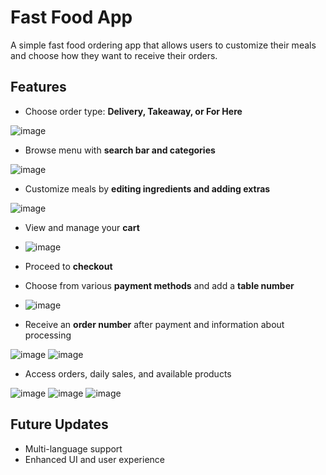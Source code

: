 # Fast Food App

A simple fast food ordering app that allows users to customize their meals and choose how they want to receive their orders.

## Features
- Choose order type: **Delivery, Takeaway, or For Here**
  
![image](https://github.com/user-attachments/assets/0650a349-0306-4319-9db1-c41d482f6a91)



- Browse menu with **search bar and categories**
  
![image](https://github.com/user-attachments/assets/7aa5990d-3adb-4668-aa6f-16826150534a)



- Customize meals by **editing ingredients and adding extras**
  
![image](https://github.com/user-attachments/assets/a71de5bf-3454-4429-a523-09b0871adf40)



- View and manage your **cart**
  
- ![image](https://github.com/user-attachments/assets/7635d11f-5417-41a4-ad6b-b8eaa726bb0f)



- Proceed to **checkout**
- Choose from various **payment methods** and add a **table number**
  
- ![image](https://github.com/user-attachments/assets/184d2090-9cc1-41a9-b994-bba6a3463c03)



- Receive an **order number** after payment and information about processing
  
![image](https://github.com/user-attachments/assets/92b6d862-1648-4333-b335-42c2fdcf4488)
![image](https://github.com/user-attachments/assets/d03437e0-b525-4556-9824-9087be49e293)

- Access orders, daily sales, and available products

![image](https://github.com/user-attachments/assets/d12ed6d6-c609-4048-8b70-d50cfae56aad)
![image](https://github.com/user-attachments/assets/f8988a67-dbe6-4365-9153-56a145cee280)
![image](https://github.com/user-attachments/assets/e08efcaa-8436-49a1-905e-1c16029865d0)



## Future Updates
- Multi-language support
- Enhanced UI and user experience
